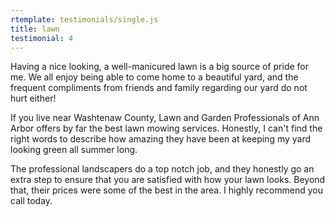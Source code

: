 ```yaml
---
rtemplate: testimonials/single.js
title: lawn
testimonial: 4
---
```


Having a nice looking, a well-manicured lawn is a big source of pride for me. We all enjoy being able to come home to a beautiful yard, and the frequent compliments from friends and family regarding our yard do not hurt either! 

If you live near Washtenaw County, Lawn and Garden Professionals of Ann Arbor offers by far the best lawn mowing services. Honestly, I can't find the right words to describe how amazing they have been at keeping my yard looking green all summer long.

The professional landscapers do a top notch job, and they honestly go an extra step to ensure that you are satisfied with how your lawn looks. Beyond that, their prices were some of the best in the area. I highly recommend you call today. 
